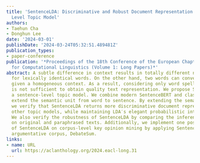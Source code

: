 ```yaml
---
title: 'SentenceLDA: Discriminative and Robust Document Representation with Sentence
  Level Topic Model'
authors:
- Taehun Cha
- Donghun Lee
date: '2024-03-01'
publishDate: '2024-03-24T05:32:51.489481Z'
publication_types:
- paper-conference
publication: '*Proceedings of the 18th Conference of the European Chapter of the Association
  for Computational Linguistics (Volume 1: Long Papers)*'
abstract: A subtle difference in context results in totally different nuances even
  for lexically identical words. On the other hand, two words can convey similar meanings
  given a homogeneous context. As a result, considering only word spelling information
  is not sufficient to obtain quality text representation. We propose SentenceLDA,
  a sentence-level topic model. We combine modern SentenceBERT and classical LDA to
  extend the semantic unit from word to sentence. By extending the semantic unit,
  we verify that SentenceLDA returns more discriminative document representation than
  other topic models, while maintaining LDA′s elegant probabilistic interpretability.
  We also verify the robustness of SentenceLDA by comparing the inference results
  on original and paraphrased texts. Additionally, we implement one possible application
  of SentenceLDA on corpus-level key opinion mining by applying SentenceLDA on an
  argumentative corpus, DebateSum.
links:
- name: URL
  url: https://aclanthology.org/2024.eacl-long.31
---
```

